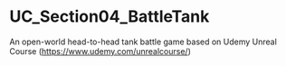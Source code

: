 # UC_Section04_BattleTank
An open-world head-to-head tank battle game based on Udemy Unreal Course (https://www.udemy.com/unrealcourse/)
